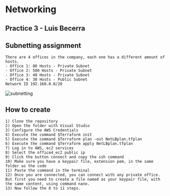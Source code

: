 # Networking
## Practice 3 - Luis Becerra

## Subnetting assignment
    There are 4 offices in the company, each one has a different amount of hosts.
    - Office 1: 80 Hosts - Private Subnet
    - Office 2: 500 Hosts - Private Subnet
    - Office 3: 40 Hosts - Private Subnet
    - Office 4: 30 Hosts - Public Subnet
    Network ID 192.168.0.0/20

![subnetting](/Networking-para-git/Subnetting.png)

## How to create 
    1) Clone the repository
    2) Open the folder with Visual Studio
    3) Configure the AWS Credentials
    4) Execute the command $Terraform init
    5) Execute the command $Terraform plan -out NetLBplan.tfplan
    6) Execute the command $Terraform apply NetLBplan.tfplan
    7) Log in to AWS, ec2 services
    8) Select the office4_ec2 public ip
    9) Click the button connect and copy the ssh command
    10) Make sure you have a keypair file, extension pem, in the same folder as the code
    11) Paste the command in the terminal
    12) Once you are connected, you can connect with any private office. But first you need to create a file named as your keypair file, with the same content, using command nano.
    13) Now follow the 8 to 11 steps.
